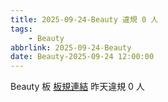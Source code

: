 ```yaml
---
title: 2025-09-24-Beauty 違規 0 人
tags:
    - Beauty
abbrlink: 2025-09-24-Beauty
date: Beauty-2025-09-24 12:00:00
---
```

Beauty 板 [板規連結](https://www.ptt.cc/bbs/Beauty/M.1630069980.A.84B.html)
昨天違規 0 人
